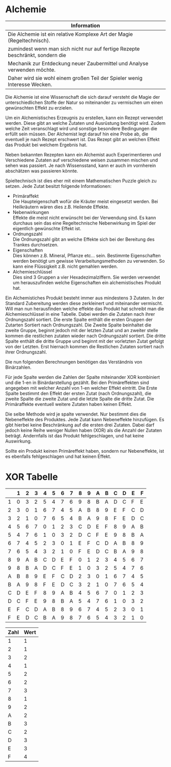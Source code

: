 
# Alchemie

| Information
|-------------------------------------------------------------------------------
| Die Alchemie ist ein relative Komplexe Art der Magie (Regeltechnisch).
| zumindest wenn man sich nicht nur auf fertige Rezepte beschränkt, sondern die
| Mechanik zur Entdeckung neuer Zaubermittel und Analyse verwenden möchte.
| Daher wird sie wohl einem großen Teil der Spieler wenig Interesse Wecken.


Die Alchemie ist eine Wissenschaft die sich darauf versteht die Magie der
unterschiedlichen Stoffe der Natur so miteinander zu vermischen um einen
gewünschten Effekt zu erzielen.

Um ein Alchemistisches Erzeugnis zu erstellen, kann ein Rezept verwendet werden.
Diese gibt an welche Zutaten und Ausrüstung benötigt wird. Zudem welche Zeit
veranschlagt wird und sonstige besondere Bedingungen die erfüllt sein müssen.
Der Alchemist legt darauf hin eine Probe ab, die eventuell je nach Rezept
erschwert ist. Das Rezept gibt an welchen Effekt das Produkt bei welchem
Ergebnis hat.

Neben bekannten Rezepten kann ein Alchemist auch Experimentieren und
Verschiedene Zutaten auf verschiedene weisen zusammen mischen und sehen was
passiert. Je nach Wissensstand, kann er auch im vornherein abschätzen was
passieren könnte.

Spieltechnisch ist dies eher mit einem Mathematischen Puzzle gleich zu setzen. Jede Zutat besitzt folgende Informationen:

* Primäraffekt  
  Die Haupteigenschaft wofür die Kräuter meist eingesetzt werden.
  Bei Heilkräutern wären dies z.B. Heilende Effekte.
* Nebenwirkungen  
  Effekte die meist nicht erwünscht bei der Verwendung sind. Es kann durchaus
  sein das eine Regeltechnische Nebenwirkung im Spiel der eigentlich gewünschte
  Effekt ist.
* Ordnungszahl  
  Die Ordnungszahl gibt an welche Effekte sich bei der Bereitung des Trankes
  durchsetzen.
* Eigenschaften  
  Dies können z.B. Mineral, Pflanze etc... sein. Bestimmte Eigenschaften werden
  benötigt um gewisse Verarbeitungsmethoden zu verwenden. So kann eine
  Flüssigkeit z.B. nicht gemahlen werden.
* Alchemieschlüssel  
  Dies sind 3 Gruppen a vier Hexadezimalziffern. Sie werden verwendet um
  herauszufinden welche Eigenschaften ein alchemistisches Produkt hat.

Ein Alchemistiches Produkt besteht immer aus mindestens 3 Zutaten. In der
Standard Zubereitung werden diese zerkleinert und miteinander vermischt. Will
man nun herausfinden welche effekte das Produkt hat schreibt man die
Alchemieschlüssel in eine Tabelle. Dabei werden die Zutaten nach ihrer
Ordnungszahl sortiert. Die erste Spalte enthält die ersten Gruppen der Zutarten
Sortiert nach Ordnungszahl. Die Zweite Spalte beinhaltet die zweite Gruppe,
beginnt jedoch mit der letzten Zutat und an zweiter stelle kommen die restlichen
zutaten wieder nach Ordnungszahl sortiert. Die dritte Spalte enthält die dritte
Gruppe und beginnt mit der vorletzten Zutat gefolgt von der Letzten. Erst
hiernach kommen die Restlichen Zutaten sortiert nach ihrer Ordnungszahl.

Die nun folgenden Berechnungen benötigen das Verständnis von Binärzahlen.

Für jede Spalte werden die Zahlen der Spalte miteinander XOR kombiniert und die
1-en in Binärdarstellung gezählt. Bei den Primäreffekten sind angegeben mit
welcher Anzahl von 1-en welcher Effekt eintritt. Die Erste Spalte bestimmt den
Effekt der ersten Zutat (nach Ordnungszahl), die zweite Spalte die zweite Zutat
und die letzte Spalte die dritte Zutat. Die Primäraffekte eventuell weitere
Zutaten haben keinen Effekt.

Die selbe Methode wird je spalte verwendet. Nur bestimmt dies die Nebeneffekte
des Produktes. Jede Zutat kann Nebeneffekte hinzufügen. Es gibt hierbei keine
Beschränkung auf die ersten drei Zutaten. Dabei darf jedoch keine Reihe weniger
Nullen haben (XOR) als die Anzahl der Zutaten beträgt. Andernfalls ist das
Produkt fehlgeschlagen, und hat keine Auswirkung.

Sollte ein Produkt keinen Primäreffekt haben, sondern nur Nebeneffekte, ist es
ebenfalls fehlgeschlagen und hat keinen Effekt.


# XOR Tabelle

|   | 1 | 2 | 3 | 4 | 5 | 6 | 7 | 8 | 9 | A | B | C | D | E | F |
|---|---|---|---|---|---|---|---|---|---|---|---|---|---|---|---|
| 1 | 0 | 3 | 2 | 5 | 4 | 7 | 6 | 9 | 8 | B | A | D | C | F | E |
| 2 | 3 | 0 | 1 | 6 | 7 | 4 | 5 | A | B | 8 | 9 | E | F | C | D |
| 3 | 2 | 1 | 0 | 7 | 6 | 5 | 4 | B | A | 9 | 8 | F | E | D | C |
| 4 | 5 | 6 | 7 | 0 | 1 | 2 | 3 | C | D | E | F | 8 | 9 | A | B |
| 5 | 4 | 7 | 6 | 1 | 0 | 3 | 2 | D | C | F | E | 9 | 8 | B | A |
| 6 | 7 | 4 | 5 | 2 | 3 | 0 | 1 | E | F | C | D | A | B | 8 | 9 |
| 7 | 6 | 5 | 4 | 3 | 2 | 1 | 0 | F | E | D | C | B | A | 9 | 8 |
| 8 | 9 | A | B | C | D | E | F | 0 | 1 | 2 | 3 | 4 | 5 | 6 | 7 |
| 9 | 8 | B | A | D | C | F | E | 1 | 0 | 3 | 2 | 5 | 4 | 7 | 6 |
| A | B | 8 | 9 | E | F | C | D | 2 | 3 | 0 | 1 | 6 | 7 | 4 | 5 |
| B | A | 9 | 8 | F | E | D | C | 3 | 2 | 1 | 0 | 7 | 6 | 5 | 4 |
| C | D | E | F | 8 | 9 | A | B | 4 | 5 | 6 | 7 | 0 | 1 | 2 | 3 |
| D | C | F | E | 9 | 8 | B | A | 5 | 4 | 7 | 6 | 1 | 0 | 3 | 2 |
| E | F | C | D | A | B | 8 | 9 | 6 | 7 | 4 | 5 | 2 | 3 | 0 | 1 |
| F | E | D | C | B | A | 9 | 8 | 7 | 6 | 5 | 4 | 3 | 2 | 1 | 0 |


| Zahl | Wert |
|------|------|
| 1    | 1    |
| 2    | 1    |
| 3    | 2    |
| 4    | 1    |
| 5    | 2    |
| 6    | 2    |
| 7    | 3    |
| 8    | 1    |
| 9    | 2    |
| A    | 2    |
| B    | 3    |
| C    | 2    |
| D    | 3    |
| E    | 3    |
| F    | 4    |































